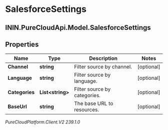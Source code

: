 # SalesforceSettings

## ININ.PureCloudApi.Model.SalesforceSettings

## Properties

|Name | Type | Description | Notes|
|------------ | ------------- | ------------- | -------------|
| **Channel** | **string** | Filter source by channel. | [optional] |
| **Language** | **string** | Filter source by language. | [optional] |
| **Categories** | **List&lt;string&gt;** | Filter source by categories. | [optional] |
| **BaseUrl** | **string** | The base URL to resources. | [optional] |



_PureCloudPlatform.Client.V2 239.1.0_
